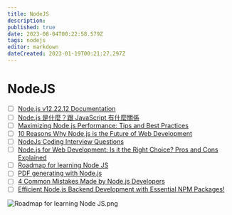 ```yaml
---
title: NodeJS
description: 
published: true
date: 2023-08-04T00:22:58.579Z
tags: nodejs
editor: markdown
dateCreated: 2023-01-19T00:21:27.297Z
---
```


# NodeJS
- [ ] [Node.js v12.22.12 Documentation](https://nodejs.org/dist/latest-v12.x/docs/api/documentation.html)
- [ ] [Node.js 是什麼？跟 JavaScript 有什麼關係](https://tw.alphacamp.co/blog/node-js-and-javascript)
- [ ] [Maximizing Node.js Performance: Tips and Best Practices](https://hardiks.medium.com/maximizing-node-js-performance-tips-and-best-practices-9c5c8046da89)
- [ ] [10 Reasons Why Node.js is the Future of Web Development](https://medium.com/@adarsh_d/10-reasons-why-node-js-is-the-future-of-web-development-2edb1b640a2b)
- [ ] [NodeJs Coding Interview Questions](https://medium.com/@rajeev.sharma1804/nodejs-coding-interview-questions-9cf1976003e6)
- [ ] [Node.js for Web Development: Is it the Right Choice? Pros and Cons Explained](https://medium.com/@adarsh_d/node-js-for-web-development-is-it-the-right-choice-pros-and-cons-explained-2df1ecfb97c4)
- [ ] [Roadmap for learning Node JS](https://medium.com/@adarsh_d/roadmap-for-learning-node-js-fbd91d634035)
- [ ] [PDF generating with Node.js](https://luckylibora.medium.com/pdf-generating-like-a-pro-a6f5bc7b3472)
- [ ] [4 Common Mistakes Made by Node.js Developers](https://medium.com/@akashjha9041/4-common-mistakes-made-by-node-js-developers-970332ecef5a)
- [ ] [Efficient Node.js Backend Development with Essential NPM Packages! ](https://javascript.plainenglish.io/efficient-node-js-backend-development-with-essential-npm-packages-40db1c634885)

![Roadmap for learning Node JS.png](http://192.168.25.60:8000/files/file_storage/542c8820.png)
